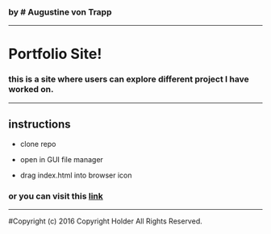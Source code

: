 ### by # Augustine von Trapp

---

# Portfolio Site!

### this is a site where users can explore different project I have worked on.

---
## instructions

* clone repo

* open in GUI file manager

* drag index.html into browser icon

### or you can visit this [link](https://github.com/augustinevt/augustinevt.github.io)
---

#Copyright (c) 2016 Copyright Holder All Rights Reserved.
